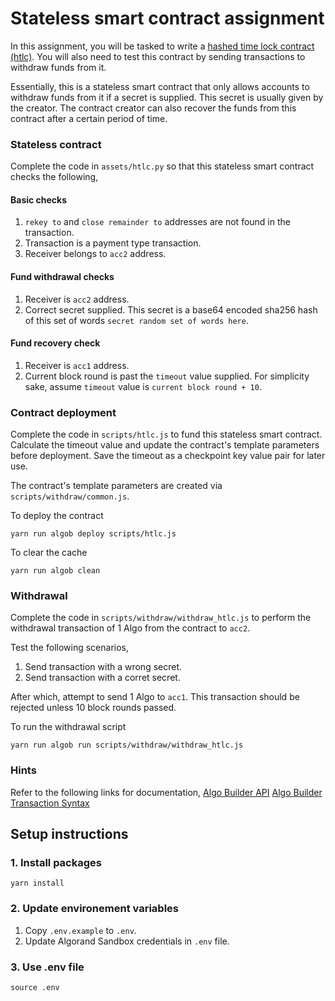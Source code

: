 # Stateless smart contract assignment

In this assignment, you will be tasked to write a [hashed time lock contract (htlc)](https://en.bitcoin.it/wiki/Hash_Time_Locked_Contracts). You will also need to test this contract by sending transactions to withdraw funds from it.

Essentially, this is a stateless smart contract that only allows accounts to withdraw funds from it if a secret is supplied. This secret is usually given by the creator. The contract creator can also recover the funds from this contract after a certain period of time.

### Stateless contract
Complete the code in `assets/htlc.py` so that this stateless smart contract checks the following,

#### Basic checks
1. `rekey to` and `close remainder to` addresses are not found in the transaction.
2. Transaction is a payment type transaction.
3. Receiver belongs to `acc2` address.

#### Fund withdrawal checks
1. Receiver is `acc2` address.
2. Correct secret supplied. This secret is a base64 encoded sha256 hash of this set of words `secret random set of words here`.

#### Fund recovery check
1. Receiver is `acc1` address.
2. Current block round is past the `timeout` value supplied. For simplicity sake, assume `timeout` value is `current block round + 10`.

### Contract deployment
Complete the code in `scripts/htlc.js` to fund this stateless smart contract. Calculate the timeout value and update the contract's template parameters before deployment. Save the timeout as a checkpoint key value pair for later use.

The contract's template parameters are created via `scripts/withdraw/common.js`. 

To deploy the contract
```
yarn run algob deploy scripts/htlc.js
```

To clear the cache
```
yarn run algob clean
```

### Withdrawal
Complete the code in `scripts/withdraw/withdraw_htlc.js` to perform the withdrawal transaction of 1 Algo from the contract to `acc2`.

Test the following scenarios,
1. Send transaction with a wrong secret.
2. Send transaction with a corret secret.

After which, attempt to send 1 Algo to `acc1`. This transaction should be rejected unless 10 block rounds passed.

To run the withdrawal script
```
yarn run algob run scripts/withdraw/withdraw_htlc.js
```

### Hints
Refer to the following links for documentation,
[Algo Builder API](https://algobuilder.dev/api/algob/index.html)
[Algo Builder Transaction Syntax](https://github.com/scale-it/algo-builder/blob/master/docs/guide/execute-transaction.md)

## Setup instructions

### 1. Install packages
```
yarn install
```

### 2. Update environement variables
1. Copy `.env.example` to `.env`.
2. Update Algorand Sandbox credentials in `.env` file.

### 3. Use .env file
```
source .env
```

